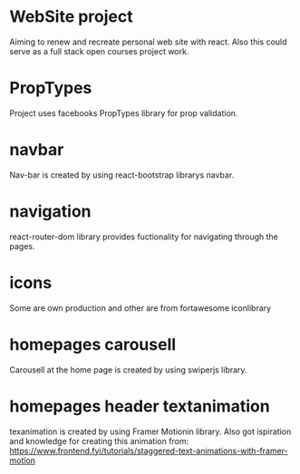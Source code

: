 # WebSite project

Aiming to renew and recreate personal web site with react.
Also this could serve as a full stack open courses project work.

# PropTypes

Project uses facebooks PropTypes library for prop validation.

# navbar

Nav-bar is created by using react-bootstrap librarys navbar.

# navigation

react-router-dom library provides fuctionality for navigating through the pages.

# icons

Some are own production and other are from fortawesome iconlibrary

# homepages carousell

Carousell at the home page is created by using swiperjs library.

# homepages header textanimation

texanimation is created by using Framer Motionin library. Also got ispiration and knowledge for creating this animation from:
https://www.frontend.fyi/tutorials/staggered-text-animations-with-framer-motion
